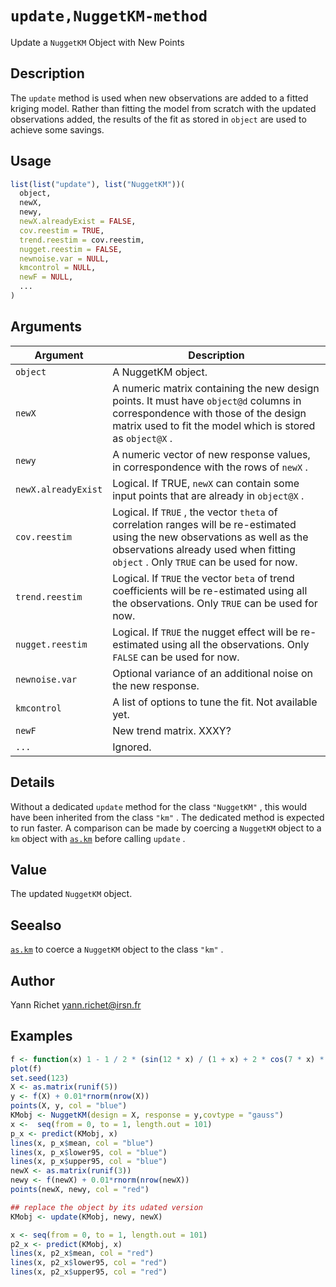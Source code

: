 # `update,NuggetKM-method`

Update a `NuggetKM` Object with New Points


## Description

The `update` method is used when new observations are added
 to a fitted kriging model. Rather than fitting the model from
 scratch with the updated observations added, the results of the
 fit as stored in `object` are used to achieve some savings.


## Usage

```r
list(list("update"), list("NuggetKM"))(
  object,
  newX,
  newy,
  newX.alreadyExist = FALSE,
  cov.reestim = TRUE,
  trend.reestim = cov.reestim,
  nugget.reestim = FALSE,
  newnoise.var = NULL,
  kmcontrol = NULL,
  newF = NULL,
  ...
)
```


## Arguments

Argument      |Description
------------- |----------------
`object`     |     A NuggetKM object.
`newX`     |     A numeric matrix containing the new design points. It must have `object@d` columns in correspondence with those of the design matrix used to fit the model which is stored as `object@X` .
`newy`     |     A numeric vector of new response values, in correspondence with the rows of `newX` .
`newX.alreadyExist`     |     Logical. If TRUE, `newX` can contain some input points that are already in `object@X` .
`cov.reestim`     |     Logical. If `TRUE` , the vector `theta` of correlation ranges will be re-estimated using the new observations as well as the observations already used when fitting `object` . Only `TRUE` can be used for now.
`trend.reestim`     |     Logical. If `TRUE` the vector `beta` of trend coefficients will be re-estimated using all the observations. Only `TRUE` can be used for now.
`nugget.reestim`     |     Logical. If `TRUE` the nugget effect will be re-estimated using all the observations. Only `FALSE` can be used for now.
`newnoise.var`     |     Optional variance of an additional noise on the new response.
`kmcontrol`     |     A list of options to tune the fit. Not available yet.
`newF`     |     New trend matrix. XXXY?
`...`     |     Ignored.


## Details

Without a dedicated `update` method for the class
 `"NuggetKM"` , this would have been inherited from the class
 `"km"` . The dedicated method is expected to run faster.  A
 comparison can be made by coercing a `NuggetKM` object to a
 `km` object with [`as.km`](#as.km) before calling
 `update` .


## Value

The updated `NuggetKM` object.


## Seealso

[`as.km`](#as.km) to coerce a `NuggetKM` object to the
 class `"km"` .


## Author

Yann Richet yann.richet@irsn.fr


## Examples

```r
f <- function(x) 1 - 1 / 2 * (sin(12 * x) / (1 + x) + 2 * cos(7 * x) * x^5 + 0.7)
plot(f)
set.seed(123)
X <- as.matrix(runif(5))
y <- f(X) + 0.01*rnorm(nrow(X))
points(X, y, col = "blue")
KMobj <- NuggetKM(design = X, response = y,covtype = "gauss")
x <-  seq(from = 0, to = 1, length.out = 101)
p_x <- predict(KMobj, x)
lines(x, p_x$mean, col = "blue")
lines(x, p_x$lower95, col = "blue")
lines(x, p_x$upper95, col = "blue")
newX <- as.matrix(runif(3))
newy <- f(newX) + 0.01*rnorm(nrow(newX))
points(newX, newy, col = "red")

## replace the object by its udated version
KMobj <- update(KMobj, newy, newX)

x <- seq(from = 0, to = 1, length.out = 101)
p2_x <- predict(KMobj, x)
lines(x, p2_x$mean, col = "red")
lines(x, p2_x$lower95, col = "red")
lines(x, p2_x$upper95, col = "red")
```


